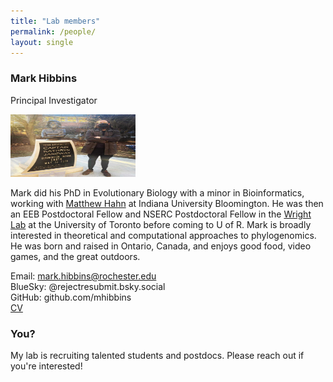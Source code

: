 ```yaml
---
title: "Lab members"
permalink: /people/
layout: single
---
```


### Mark Hibbins 
Principal Investigator

<img src="../images/me.jpg" width="200" height="100">

Mark did his PhD in Evolutionary Biology with a minor in Bioinformatics, working with [Matthew Hahn](https://hahnlab.sitehost.iu.edu/) 
at Indiana University Bloomington. He was then an EEB Postdoctoral Fellow and NSERC Postdoctoral Fellow in the [Wright Lab](https://wright.eeb.utoronto.ca/)
at the University of Toronto before coming to U of R. Mark is broadly interested in theoretical and computational approaches to phylogenomics. He was born
and raised in Ontario, Canada, and enjoys good food, video games, and the great outdoors. 

Email: mark.hibbins@rochester.edu<br /> 
BlueSky: @rejectresubmit.bsky.social<br />
GitHub: github.com/mhibbins<br />
[CV](../CV.pdf)
 
### You? 

My lab is recruiting talented students and postdocs. Please 
reach out if you're interested!
